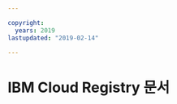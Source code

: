 ```yaml
---

copyright:
  years: 2019
lastupdated: "2019-02-14"

---
```



# IBM Cloud Registry 문서


